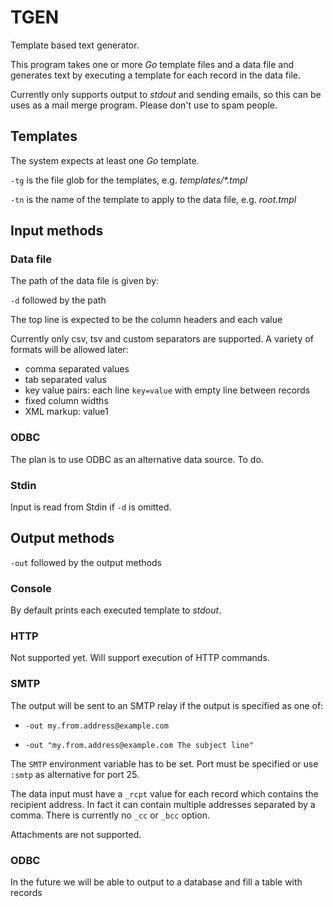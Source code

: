 # TGEN

Template based text generator.

This program takes one or more _Go_ template files and a data file and generates text by executing a 
template for each record in the data file. 

Currently only supports output to _stdout_ and sending emails, so this can be uses as a mail merge program.
Please don't use to spam people.

## Templates

The system expects at least one _Go_ template.

`-tg` is the file glob for the templates, e.g. _templates/*.tmpl_

`-tn` is the name of the template to apply to the data file, e.g. _root.tmpl_

## Input methods

### Data file

The path of the data file is given by:

`-d` followed by the path

The top line is expected to be the column headers and each value

Currently only csv, tsv and custom separators are supported. A variety of formats
will be allowed later:

- comma separated values
- tab separated valus
- key value pairs: each line `key=value` with empty line between records
- fixed column widths
- XML markup: <key1>value1</key1>

### ODBC

The plan is to use ODBC as an alternative data source. To do.

### Stdin

Input is read from Stdin if `-d` is omitted.

## Output methods

`-out` followed by the output methods

### Console

By default prints each executed template to _stdout_.

### HTTP

Not supported yet. Will support execution of HTTP commands.

### SMTP

The output will be sent to an SMTP relay if the output is specified as one of:

- `-out my.from.address@example.com`

- `-out "my.from.address@example.com The subject line"`

The `SMTP` environment variable has to be set. Port must be specified or use `:smtp` as alternative for port 25.

The data input must have a `_rcpt` value for each record which contains the recipient address. In fact it can contain multiple
addresses separated by a comma. There is currently no `_cc` or `_bcc` option.

Attachments are not supported.

### ODBC

In the future we will be able to output to a database and fill a table with records






